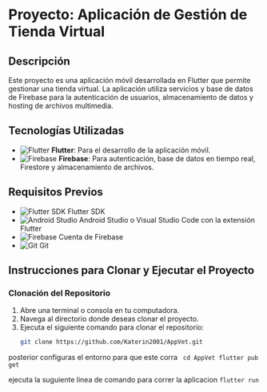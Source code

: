 # Proyecto: Aplicación de Gestión de Tienda Virtual

## Descripción
Este proyecto es una aplicación móvil desarrollada en Flutter que permite gestionar una tienda virtual. La aplicación utiliza servicios y base de datos de Firebase para la autenticación de usuarios, almacenamiento de datos y hosting de archivos multimedia.

## Tecnologías Utilizadas
- ![Flutter](https://img.shields.io/badge/Flutter-02569B?style=for-the-badge&logo=flutter&logoColor=white) **Flutter**: Para el desarrollo de la aplicación móvil.
- ![Firebase](https://img.shields.io/badge/Firebase-FFCA28?style=for-the-badge&logo=firebase&logoColor=white) **Firebase**: Para autenticación, base de datos en tiempo real, Firestore y almacenamiento de archivos.

## Requisitos Previos
- ![Flutter SDK](https://img.shields.io/badge/Flutter-02569B?style=for-the-badge&logo=flutter&logoColor=white) Flutter SDK
- ![Android Studio](https://img.shields.io/badge/Android%20Studio-3DDC84?style=for-the-badge&logo=android-studio&logoColor=white) Android Studio o Visual Studio Code con la extensión Flutter
- ![Firebase](https://img.shields.io/badge/Firebase-FFCA28?style=for-the-badge&logo=firebase&logoColor=white) Cuenta de Firebase
- ![Git](https://img.shields.io/badge/Git-F05032?style=for-the-badge&logo=git&logoColor=white) Git

## Instrucciones para Clonar y Ejecutar el Proyecto

### Clonación del Repositorio
1. Abre una terminal o consola en tu computadora.
2. Navega al directorio donde deseas clonar el proyecto.
3. Ejecuta el siguiente comando para clonar el repositorio:
   ```bash
   git clone https://github.com/Katerin2001/AppVet.git

posterior configuras el entorno para que este corra 
  ``
cd AppVet
flutter pub get``

ejecuta la suguiente linea de comando para correr la aplicacion 
``flutter run
``
